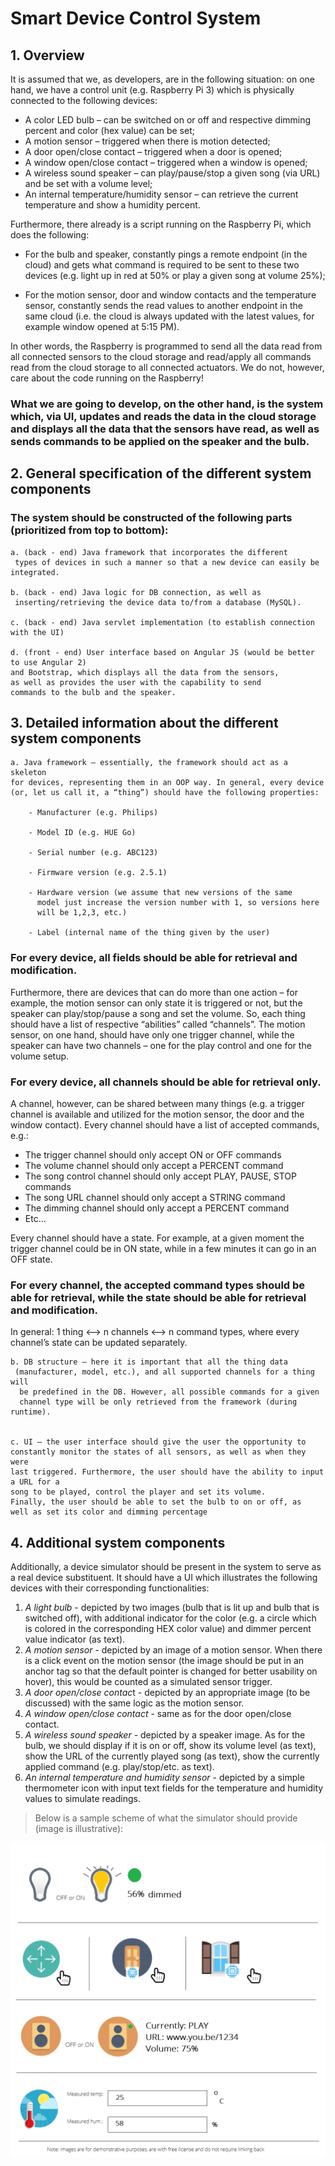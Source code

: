 # Smart Device Control System

## 1. Overview

It is assumed that we, as developers, are in the following situation: on one hand, we have a control unit (e.g. Raspberry Pi 3) which is physically connected to the following devices:

- A color LED bulb – can be switched on or off and respective dimming percent and color (hex value) can be set; 
- A motion sensor – triggered when there is motion detected; 
- A door open/close contact – triggered when a door is opened; 
- A window open/close contact – triggered when a window is opened;
- A wireless sound speaker – can play/pause/stop a given song (via URL) and be set with a volume level; 
- An internal temperature/humidity sensor – can retrieve the current temperature and show a humidity percent. 

Furthermore, there already is a script running on the Raspberry Pi, which does the following: 

- For the bulb and speaker, constantly pings a remote endpoint (in the cloud) and gets what command is required to be sent to these two devices (e.g. light up in red at 50% or play a given song at volume 25%); 

- For the motion sensor, door and window contacts and the temperature sensor, constantly sends the read values to another endpoint in the same cloud (i.e. the cloud is always updated with the latest values, for example window opened at 5:15 PM). 

In other words, the Raspberry is programmed to send all the data read from all connected sensors to the cloud storage and read/apply all commands read from the cloud storage to all connected actuators. We do not, however, care about the code running on the Raspberry! 


### What we are going to develop, on the other hand, is the system which, via UI, updates and reads the data in the cloud storage and displays all the data that the sensors have read, as well as sends commands to be applied on the speaker and the bulb.

## 2. General specification of the different system components

### The system should be constructed of the following parts (prioritized from top to bottom): 

    a. (back - end) Java framework that incorporates the different
     types of devices in such a manner so that a new device can easily be integrated. 

    b. (back - end) Java logic for DB connection, as well as
     inserting/retrieving the device data to/from a database (MySQL). 

    c. (back - end) Java servlet implementation (to establish connection with the UI)

    d. (front - end) User interface based on Angular JS (would be better to use Angular 2) 
    and Bootstrap, which displays all the data from the sensors, 
    as well as provides the user with the capability to send
    commands to the bulb and the speaker. 

## 3. Detailed information about the different system components 
    a. Java framework – essentially, the framework should act as a skeleton 
    for devices, representing them in an OOP way. In general, every device 
    (or, let us call it, a “thing”) should have the following properties: 

        - Manufacturer (e.g. Philips) 

        - Model ID (e.g. HUE Go) 

        - Serial number (e.g. ABC123)

        - Firmware version (e.g. 2.5.1) 

        - Hardware version (we assume that new versions of the same 
          model just increase the version number with 1, so versions here
          will be 1,2,3, etc.) 

        - Label (internal name of the thing given by the user)

### For every device, all fields should be able for retrieval and modification. 

Furthermore, there are devices that can do more than one action – for 
example, the motion sensor can only state it is triggered or not, but the 
speaker can play/stop/pause a song and set the volume. So, each thing 
should have a list of respective “abilities” called “channels”. The motion 
sensor, on one hand, should have only one trigger channel, while the 
speaker can have two channels – one for the play control and one for the 
volume setup. 

### For every device, all channels should be able for retrieval only. 

A channel, however, can be shared between many things (e.g. a trigger channel is available and utilized for the motion sensor, the door and the window contact). Every channel should have a list of accepted commands, e.g.: 

- The trigger channel should only accept ON or OFF commands 
- The volume channel should only accept a PERCENT command
- The song control channel should only accept PLAY, PAUSE, STOP commands 
- The song URL channel should only accept a STRING command 
- The dimming channel should only accept a PERCENT command 
- Etc...

Every channel should have a state. For example, at a given moment the trigger channel could be in ON state, while in a few minutes it can go in an OFF state. 

### For every channel, the accepted command types should be able for retrieval, while the state should be able for retrieval and modification. 

In general: 1 thing <--> n channels <--> n command types, where every channel’s state can be updated separately. 

    b. DB structure – here it is important that all the thing data
     (manufacturer, model, etc.), and all supported channels for a thing will
      be predefined in the DB. However, all possible commands for a given 
      channel type will be only retrieved from the framework (during runtime).


    c. UI – the user interface should give the user the opportunity to 
    constantly monitor the states of all sensors, as well as when they were 
    last triggered. Furthermore, the user should have the ability to input a URL for a 
    song to be played, control the player and set its volume. 
    Finally, the user should be able to set the bulb to on or off, as 
    well as set its color and dimming percentage

## 4. Additional system components

Additionally, a device simulator should be present in the system to serve as a real device substituent. It should have a UI which illustrates the following devices with their corresponding functionalities:

1. *A light bulb* - depicted by two images (bulb that is lit up and bulb that is switched off), with additional indicator for the color (e.g. a circle which is colored in the corresponding HEX color value) and dimmer percent value indicator (as text).
2. *A motion sensor* - depicted by an image of a motion sensor. When there is a click event on the motion sensor (the image should be put in an anchor tag so that the default pointer is changed for better usability on hover), this would be counted as a simulated sensor trigger.
3. *A door open/close contac*t - depicted by an appropriate image (to be discussed) with the same logic as the motion sensor.
4. *A window open/close contact* - same as for the door open/close contact.
5. *A wireless sound speaker* - depicted by a speaker image. As for the bulb, we should display if it is on or off, show its volume level (as text), show the URL of the currently played song (as text), show the currently applied command (e.g. play/stop/etc. as text).
6. *An internal temperature and humidity sensor* - depicted by a simple thermometer icon with input text fields for the temperature and humidity values to simulate readings.



>Below is a sample scheme of what the simulator should provide (image is illustrative):

![Simulator UI](doc_resources/sample_simulator_overview.png)